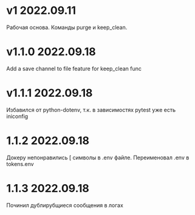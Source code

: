 # v1 2022.09.11

Рабочая основа. Команды purge и keep_clean.

# v1.1.0 2022.09.18

Add a save channel to file feature for keep_clean func

# v1.1.1 2022.09.18

Избавился от python-dotenv, т.к. в зависимостях pytest уже есть iniconfig

# 1.1.2 2022.09.18

Докеру непонравились [ символы в .env файле. Переименовал .env в tokens.env

# 1.1.3 2022.09.18

Починил дублирубщиеся сообщения в логах
